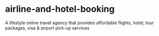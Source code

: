 # airline-and-hotel-booking
A lifestyle online travel agency that provides affordable flights, hotel, tour packages, visa &amp; airport pick-up services
